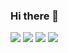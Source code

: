 ### Hi there 👋

<!--
**osho-m/osho-m** is a ✨ _special_ ✨ repository because its `README.md` (this file) appears on your GitHub profile.

Here are some ideas to get you started:

- 🔭 I’m currently working on ...
- 🌱 I’m currently learning ...
- 👯 I’m looking to collaborate on ...
- 🤔 I’m looking for help with ...
- 💬 Ask me about ...
- 📫 How to reach me: ...
- 😄 Pronouns: ...
- ⚡ Fun fact: ...
-->


<img src="https://github-readme-stats.vercel.app/api/pin/?username=osho-m&repo=Data-Analysis-Projects&theme=buefy"/>

<img src="https://github-readme-stats.vercel.app/api?username=osho-m&show_icons=true&theme=buefy"/>

<img src="https://github-readme-stats.vercel.app/api/top-langs?username=osho-m&layout=compact&theme=buefy"/>

<img src="https://github-readme-streak-stats.herokuapp.com/?user=osho-m&theme=buefy"/>



